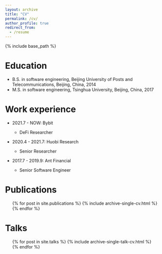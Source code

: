 ```yaml
---
layout: archive
title: "CV"
permalink: /cv/
author_profile: true
redirect_from:
  - /resume
---
```


{% include base_path %}

Education
======
* B.S. in software engineering, Beijing University of Posts and Telecommunications, Beijing, China, 2014
* M.S. in software engineering, Tsinghua University, Beijing, China, 2017

Work experience
======
* 2021.7 - NOW: Bybit
  * DeFi Researcher

* 2020.4 - 2021.7: Huobi Research
  * Senior Researcher

* 2017.7 - 2019.9: Ant Financial
  * Senior Software Engineer
  
<!---
Skills
======
* Skill 1
* Skill 2
  * Sub-skill 2.1
  * Sub-skill 2.2
  * Sub-skill 2.3
* Skill 3
--->

Publications
======
  <ul>{% for post in site.publications %}
    {% include archive-single-cv.html %}
  {% endfor %}</ul>
  
Talks
======
  <ul>{% for post in site.talks %}
    {% include archive-single-talk-cv.html %}
  {% endfor %}</ul>

<!---
Teaching
======
  <ul>{% for post in site.teaching %}
    {% include archive-single-cv.html %}
  {% endfor %}</ul>
  
Service and leadership
======
* Currently signed in to 43 different slack teams
--->
